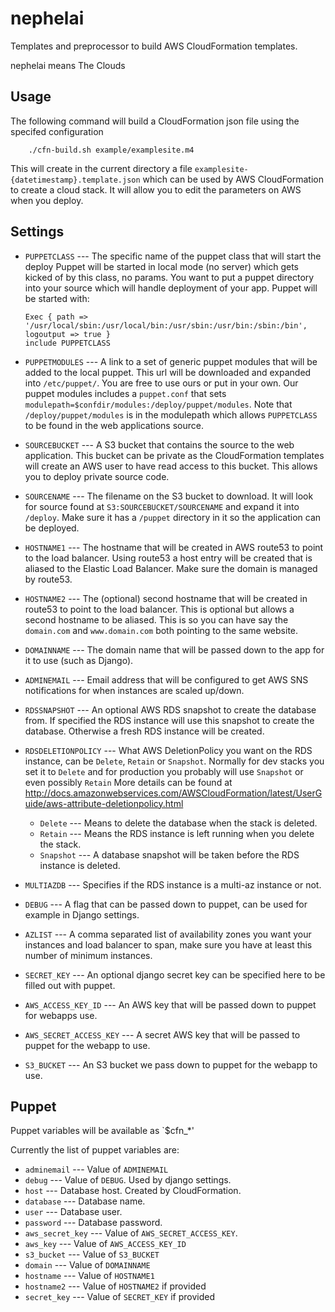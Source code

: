 nephelai
========

Templates and preprocessor to build AWS CloudFormation templates. 

nephelai means The Clouds

Usage
-----

The following command will build a CloudFormation json file using the specifed configuration

        ./cfn-build.sh example/examplesite.m4
        
This will create in the current directory a file `examplesite-{datetimestamp}.template.json` which can be used by AWS CloudFormation to create a cloud stack. It will allow you to edit the parameters on AWS when you deploy.

Settings
--------

* `PUPPETCLASS` --- The specific name of the puppet class that will start the deploy
    Puppet will be started in local mode (no server) which gets kicked of by this class, no params. You want to put a puppet directory into your source which will handle deployment of your app. Puppet will be started with:
    ```
    Exec { path => '/usr/local/sbin:/usr/local/bin:/usr/sbin:/usr/bin:/sbin:/bin', logoutput => true }
    include PUPPETCLASS
    ```

* `PUPPETMODULES` --- A link to a set of generic puppet modules that will be added to the local puppet.
    This url will be downloaded and expanded into `/etc/puppet/`. You are free to use ours or put in your own. Our puppet modules includes a `puppet.conf` that sets `modulepath=$confdir/modules:/deploy/puppet/modules`. Note that `/deploy/puppet/modules` is in the modulepath which allows `PUPPETCLASS` to be found in the web applications source.

* `SOURCEBUCKET` --- A S3 bucket that contains the source to the web application.
    This bucket can be private as the CloudFormation templates will create an AWS user to have read access to this bucket. This allows you to deploy private source code.

* `SOURCENAME` --- The filename on the S3 bucket to download.
    It will look for source found at `S3:SOURCEBUCKET/SOURCENAME` and expand it into `/deploy`. Make sure it has a `/puppet` directory in it so the application can be deployed.

* `HOSTNAME1` --- The hostname that will be created in AWS route53 to point to the load balancer.
    Using route53 a host entry will be created that is aliased to the Elastic Load Balancer. Make sure the domain is managed by route53.

* `HOSTNAME2` --- The (optional) second hostname that will be created in route53 to point to the load balancer.
    This is optional but allows a second hostname to be aliased. This is so you can have say the `domain.com` and `www.domain.com` both pointing to the same website.

* `DOMAINNAME` --- The domain name that will be passed down to the app for it to use (such as Django).

* `ADMINEMAIL` --- Email address that will be configured to get AWS SNS notifications for when instances are scaled up/down.

* `RDSSNAPSHOT` --- An optional AWS RDS snapshot to create the database from.
    If specified the RDS instance will use this snapshot to create the database. Otherwise a fresh RDS instance will be created.

* `RDSDELETIONPOLICY` --- What AWS DeletionPolicy you want on the RDS instance, can be `Delete`, `Retain` or `Snapshot`.
    Normally for dev stacks you set it to `Delete` and for production you probably will use `Snapshot` or even possibly `Retain`
    More details can be found at http://docs.amazonwebservices.com/AWSCloudFormation/latest/UserGuide/aws-attribute-deletionpolicy.html
    * `Delete` --- Means to delete the database when the stack is deleted.
    * `Retain` --- Means the RDS instance is left running when you delete the stack.
    * `Snapshot` --- A database snapshot will be taken before the RDS instance is deleted.

* `MULTIAZDB` --- Specifies if the RDS instance is a multi-az instance or not.

* `DEBUG` --- A flag that can be passed down to puppet, can be used for example in Django settings.

* `AZLIST` --- A comma separated list of availability zones you want your instances and load balancer to span, make sure you have at least this number of minimum instances.

* `SECRET_KEY` --- An optional django secret key can be specified here to be filled out with puppet.

* `AWS_ACCESS_KEY_ID` --- An AWS key that will be passed down to puppet for webapps use.

* `AWS_SECRET_ACCESS_KEY` --- A secret AWS key that will be passed to puppet for the webapp to use.

* `S3_BUCKET` --- An S3 bucket we pass down to puppet for the webapp to use.

Puppet
------

Puppet variables will be available as `$cfn_*'

Currently the list of puppet variables are:

* `adminemail`  --- Value of `ADMINEMAIL`
* `debug` --- Value of `DEBUG`. Used by django settings.
* `host` --- Database host. Created by CloudFormation.
* `database` --- Database name.
* `user` --- Database user.
* `password` --- Database password.
* `aws_secret_key` --- Value of `AWS_SECRET_ACCESS_KEY`.
* `aws_key` --- Value of `AWS_ACCESS_KEY_ID`
* `s3_bucket` --- Value of `S3_BUCKET`
* `domain` --- Value of `DOMAINNAME`
* `hostname` --- Value of `HOSTNAME1`
* `hostname2` --- Value of `HOSTNAME2` if provided
* `secret_key` --- Value of `SECRET_KEY` if provided
